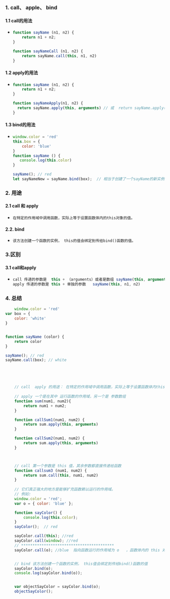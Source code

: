 

### 1. call、 apple、 bind

#### 1.1 call的用法

* ```javascript
  function sayName (n1, n2) {
      return n1 + n2;
  }
  
  function sayNameCall (n1, n2) {
      return sayName.call(this, n1, n2) 
  }
  ```

#### 1.2 apply的用法

* ```javascript
  function sayName (n1, n2) {
      return n1 + n2;
  }
  
  function sayNameApply(n1, n2) {
  	return sayName.apply(this, arguments) // 或  return sayName.apply(thism, [n1, n2])
  }
  ```

#### 1.3 bind的用法

* ```javascript
  window.color = 'red'
  this.box = {
      color: 'blue'
  }
  function sayName () {
     console.log(this.color)
  }
  
  sayName(); // red
  let sayNameNew = sayName.bind(box);  // 相当于创建了一个sayName的新实例，this的值绑定到box上
  ```



### 2.  用途

#### 2.1  call 和 apply

* ```
  在特定的作用域中调用函数，实际上等于设置函数体内的this对象的值。
  ```

#### 2.2.  bind

* ```
  该方法创建一个函数的实例， this的值会绑定到传给bind()函数的值。
  ```

### 3.区别

#### 3.1  call和apply

* ```js
  call 传递的参数是  this + （arguments）或者是数组 sayName(this, arguments)
  apply 传递的参数是 this + 单独的参数   sayName(this, n1, n2)
  ```



### 4. 总结

```javascript
    window.color = 'red'
var box = {
    color: 'white'
}


function sayName (color) {
    return color
}

sayName(); // red
sayName.call(box); // white





    // call  apply 的用途： 在特定的作用域中调用函数，实际上等于设置函数体内this对象的值。
    
    // apply 一个是在其中 运行函数的作用域，另一个是 参数数组
    function sum(num1, num2){
        return num1 + num2;
    } 

    function callSum1(num1, num2) {
        return sum.apply(this, arguments)
    }

    function callSum2(num1, num2) {
        return sum.apply(this, arguments)
    }



    // call 第一个参数是 this 值，其余参数都直接传递给函数
    function callsum3 (num1, num2) {
        return sum.call(this, num1, num2)
    }
    
    // 它们真正强大的地方是能够扩充函数赖以运行的作用域。
    // 例如:
    window.color = 'red';
    var o = { color: 'blue' };

    function sayColor() {
        console.log(this.color);
    }
    sayColor();  // red

    sayColor.call(this); //red
    sayColor.call(window); //red
    // *****************************************
    sayColor.call(o); //blue  指向函数运行的作用域为 o   ，函数体内的 this 对象指向了 o


    // bind 该方法创建一个函数的实例， this值会绑定到传给bind()函数的值
    sayColor.bind(o);
    console.log(sayColor.bind(o));


    var objectSayColor = sayColor.bind(o);
    objectSayColor();
```

